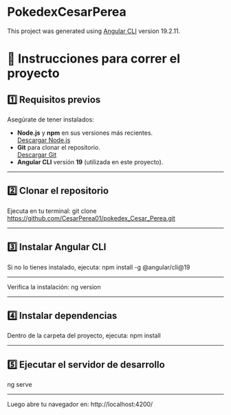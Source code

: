 # PokedexCesarPerea

This project was generated using [Angular CLI](https://github.com/angular/angular-cli) version 19.2.11.

# 📌 Instrucciones para correr el proyecto

## 1️⃣ Requisitos previos

Asegúrate de tener instalados:

- **Node.js** y **npm** en sus versiones más recientes.  
  [Descargar Node.js](https://nodejs.org/)
- **Git** para clonar el repositorio.  
  [Descargar Git](https://git-scm.com/)
- **Angular CLI** versión **19** (utilizada en este proyecto).

---

## 2️⃣ Clonar el repositorio

Ejecuta en tu terminal:
git clone https://github.com/CesarPerea01/pokedex_Cesar_Perea.git

---

## 3️⃣ Instalar Angular CLI

Si no lo tienes instalado, ejecuta:
npm install -g @angular/cli@19

---

Verifica la instalación:
ng version

---

## 4️⃣ Instalar dependencias

Dentro de la carpeta del proyecto, ejecuta:
npm install

---

## 5️⃣ Ejecutar el servidor de desarrollo

ng serve

---

Luego abre tu navegador en:
http://localhost:4200/
